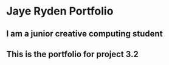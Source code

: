 # Jaye Ryden Portfolio

## I am a junior creative computing student

## This is the portfolio for project 3.2